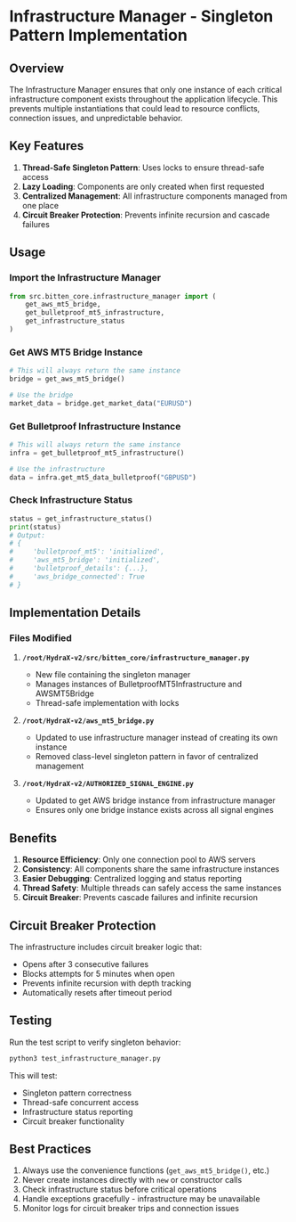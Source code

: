 # Infrastructure Manager - Singleton Pattern Implementation

## Overview

The Infrastructure Manager ensures that only one instance of each critical infrastructure component exists throughout the application lifecycle. This prevents multiple instantiations that could lead to resource conflicts, connection issues, and unpredictable behavior.

## Key Features

1. **Thread-Safe Singleton Pattern**: Uses locks to ensure thread-safe access
2. **Lazy Loading**: Components are only created when first requested
3. **Centralized Management**: All infrastructure components managed from one place
4. **Circuit Breaker Protection**: Prevents infinite recursion and cascade failures

## Usage

### Import the Infrastructure Manager

```python
from src.bitten_core.infrastructure_manager import (
    get_aws_mt5_bridge,
    get_bulletproof_mt5_infrastructure,
    get_infrastructure_status
)
```

### Get AWS MT5 Bridge Instance

```python
# This will always return the same instance
bridge = get_aws_mt5_bridge()

# Use the bridge
market_data = bridge.get_market_data("EURUSD")
```

### Get Bulletproof Infrastructure Instance

```python
# This will always return the same instance
infra = get_bulletproof_mt5_infrastructure()

# Use the infrastructure
data = infra.get_mt5_data_bulletproof("GBPUSD")
```

### Check Infrastructure Status

```python
status = get_infrastructure_status()
print(status)
# Output:
# {
#     'bulletproof_mt5': 'initialized',
#     'aws_mt5_bridge': 'initialized',
#     'bulletproof_details': {...},
#     'aws_bridge_connected': True
# }
```

## Implementation Details

### Files Modified

1. **`/root/HydraX-v2/src/bitten_core/infrastructure_manager.py`**
   - New file containing the singleton manager
   - Manages instances of BulletproofMT5Infrastructure and AWSMT5Bridge
   - Thread-safe implementation with locks

2. **`/root/HydraX-v2/aws_mt5_bridge.py`**
   - Updated to use infrastructure manager instead of creating its own instance
   - Removed class-level singleton pattern in favor of centralized management

3. **`/root/HydraX-v2/AUTHORIZED_SIGNAL_ENGINE.py`**
   - Updated to get AWS bridge instance from infrastructure manager
   - Ensures only one bridge instance exists across all signal engines

## Benefits

1. **Resource Efficiency**: Only one connection pool to AWS servers
2. **Consistency**: All components share the same infrastructure instances
3. **Easier Debugging**: Centralized logging and status reporting
4. **Thread Safety**: Multiple threads can safely access the same instances
5. **Circuit Breaker**: Prevents cascade failures and infinite recursion

## Circuit Breaker Protection

The infrastructure includes circuit breaker logic that:
- Opens after 3 consecutive failures
- Blocks attempts for 5 minutes when open
- Prevents infinite recursion with depth tracking
- Automatically resets after timeout period

## Testing

Run the test script to verify singleton behavior:

```bash
python3 test_infrastructure_manager.py
```

This will test:
- Singleton pattern correctness
- Thread-safe concurrent access
- Infrastructure status reporting
- Circuit breaker functionality

## Best Practices

1. Always use the convenience functions (`get_aws_mt5_bridge()`, etc.)
2. Never create instances directly with `new` or constructor calls
3. Check infrastructure status before critical operations
4. Handle exceptions gracefully - infrastructure may be unavailable
5. Monitor logs for circuit breaker trips and connection issues